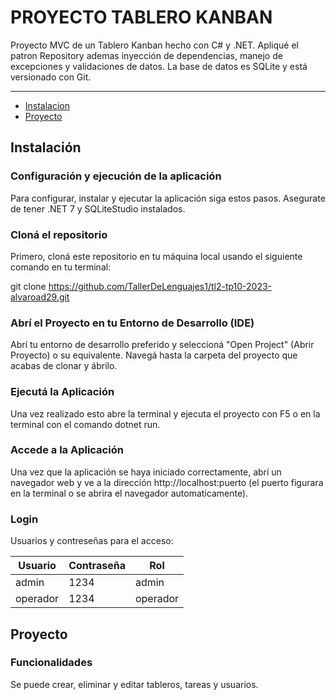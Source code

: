 # PROYECTO TABLERO KANBAN 


Proyecto MVC de un Tablero Kanban hecho con C# y .NET. Apliqué el patron Repository ademas inyección de dependencias, manejo de excepciones y validaciones de datos. La base de datos es SQLite y está versionado con Git. 

---
- [Instalacion](#instalación)
- [Proyecto](#Proyecto)


## Instalación

### Configuración y ejecución de la aplicación
Para configurar, instalar y ejecutar la aplicación siga estos pasos. Asegurate de tener .NET 7 y SQLiteStudio instalados.

### Cloná el repositorio
Primero, cloná este repositorio en tu máquina local usando el siguiente comando en tu terminal:

git clone https://github.com/TallerDeLenguajes1/tl2-tp10-2023-alvaroad29.git

### Abrí el Proyecto en tu Entorno de Desarrollo (IDE)
Abrí tu entorno de desarrollo preferido y seleccioná "Open Project" (Abrir Proyecto) o su equivalente. Navegá hasta la carpeta del proyecto que acabas de clonar y ábrilo.

### Ejecutá la Aplicación
Una vez realizado esto abre la terminal y ejecuta el proyecto con F5 o en la terminal con el comando
dotnet run.

### Accede a la Aplicación
Una vez que la aplicación se haya iniciado correctamente, abrí un navegador web y ve a la dirección http://localhost:puerto (el puerto figurara en la terminal o se abrira el navegador automaticamente).

### Login
Usuarios y contreseñas para el acceso:

| Usuario | Contraseña | Rol|
|------- | ----- | ---- |
| admin | 1234 | admin |
| operador | 1234 | operador |


## Proyecto

### Funcionalidades
Se puede crear, eliminar y editar tableros, tareas y usuarios.